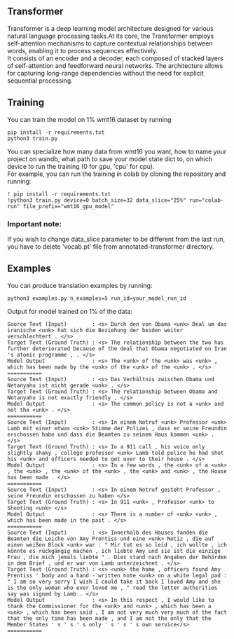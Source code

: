 ## Transformer
Transformer is a deep learning model architecture designed for various natural language 
processing tasks.At its core, the Transformer employs self-attention mechanisms to capture 
contextual relationships between words, enabling it to process sequences effectively. </br>
It consists of an encoder and a decoder, each composed of stacked layers of self-attention 
and feedforward neural networks. The architecture allows for capturing long-range dependencies 
without the need for explicit sequential processing.
## Training
You can train the model on 1% wmt16 dataset by running 
```shell
pip install -r requirements.txt
python3 train.py
```
You can specialize how many data from wmt16 you want, how to name your project on wandb, what
path to save your model state dict to, on which device to run the training (0 for gpu, 'cpu' for cpu). </br>
For example, you can run the training in colab by cloning the repository and running:
```shell
! pip install -r requirements.txt
!python3 train.py device=0 batch_size=32 data_slice="25%" run="colab-run" file_prefix="wmt16_gpu_model"
```
### Important note:
If you wish to change data_slice parameter to be different from the last run, you have to delete
'vocab.pt' file from annotated-transformer directory.
## Examples
You can produce translation examples by running:
```shell
python3 examples.py n_examples=5 run_id=your_model_run_id
```
Output for model trained on 1% of the data:
```
Source Text (Input)        : <s> Durch den von Obama <unk> Deal um das iranische <unk> hat sich die Beziehung der beiden weiter verschlechtert . </s>
Target Text (Ground Truth) : <s> The relationship between the two has further deteriorated because of the deal that Obama negotiated on Iran 's atomic programme , . </s>
Model Output               : <s> The <unk> of the <unk> was <unk> , which has been made by the <unk> of the <unk> of the <unk> . </s>
===========
Source Text (Input)        : <s> Das Verhältnis zwischen Obama und Netanyahu ist nicht gerade <unk> . </s>
Target Text (Ground Truth) : <s> The relationship between Obama and Netanyahu is not exactly friendly . </s>
Model Output               : <s> The common policy is not a <unk> and not the <unk> . </s>
===========
Source Text (Input)        : <s> In einem Notruf <unk> Professor <unk> Lamb mit einer etwas <unk> Stimme der Polizei , dass er seine Freundin erschossen habe und dass die Beamten zu seinem Haus kommen <unk> . </s>
Target Text (Ground Truth) : <s> In a 911 call , his voice only slightly shaky , college professor <unk> Lamb told police he had shot his <unk> and officers needed to get over to their house . </s>
Model Output               : <s> In a few words , the <unk> of a <unk> , the <unk> , the <unk> of the <unk> , the <unk> and <unk> , the House has been made . </s>
===========
Source Text (Input)        : <s> In einem Notruf gesteht Professor , seine Freundin erschossen zu haben </s>
Target Text (Ground Truth) : <s> In 911 <unk> , Professor <unk> to Shooting <unk> </s>
Model Output               : <s> There is a number of <unk> <unk> , which has been made in the past . </s>
===========
Source Text (Input)        : <s> Innerhalb des Hauses fanden die Beamten die Leiche von Amy Prentiss und eine <unk> Notiz , die auf einen weißen Block <unk> war : " Mir tut es so leid , ich wollte , ich könnte es rückgängig machen , ich liebte Amy und sie ist die einzige Frau , die mich jemals liebte " . Dies stand nach Angaben der Behörden in dem Brief , und er war von Lamb unterzeichnet . </s>
Target Text (Ground Truth) : <s> <unk> the home , officers found Amy Prentiss ' body and a hand - written note <unk> on a white legal pad : " I am so very sorry I wish I could take it back I loved Amy and she is the only woman who ever loved me , " read the letter authorities say was signed by Lamb . </s>
Model Output               : <s> In this respect , I would like to thank the Commissioner for the <unk> and <unk> , which has been a <unk> , which has been said , I am not very much very much of the fact that the only time has been made , and I am not the only that the Member States ' s ' s ' s only ' s ' s ' s own service</s>
===========
```
